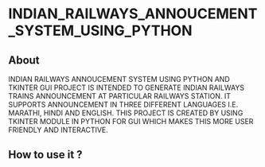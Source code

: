 # INDIAN_RAILWAYS_ANNOUCEMENT_SYSTEM_USING_PYTHON
## About
INDIAN RAILWAYS ANNOUCEMENT SYSTEM USING PYTHON AND TKINTER GUI PROJECT IS INTENDED TO GENERATE INDIAN RAILWAYS TRAINS ANNOUNCEMENT AT PARTICULAR RAILWAYS STATION.
IT SUPPORTS ANNOUNCEMENT IN THREE DIFFERENT LANGUAGES I.E. MARATHI, HINDI AND ENGLISH. THIS PROJECT IS CREATED BY USING TKINTER MODULE IN PYTHON FOR GUI WHICH MAKES THIS MORE USER FRIENDLY AND INTERACTIVE.
## How to use it ?

